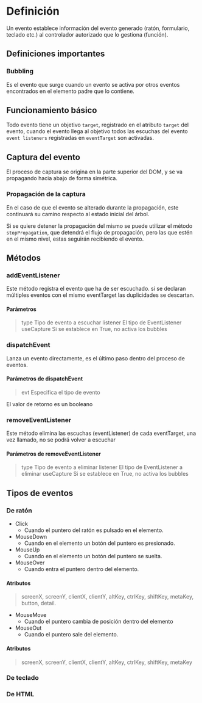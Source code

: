 # Definición

Un evento establece información del evento generado (ratón, formulario, teclado etc.) al controlador autorizado que lo gestiona (función).

## Definiciones importantes

### Bubbling

Es el evento que surge cuando un evento se activa por otros eventos encontrados en el elemento padre que lo contiene.

## Funcionamiento básico

Todo evento tiene un objetivo `target`, registrado en el atributo `target` del evento, cuando el evento llega al objetivo todos las escuchas del evento `event listeners` registradas en `eventTarget` son activadas.

## Captura del evento

El proceso de captura se origina en la parte superior del DOM, y se va propagando hacia abajo de forma simétrica.

### Propagación de la captura

En el caso de que el evento se alterado durante la propagación, este continuará su camino respecto al estado inicial del árbol.

Si se quiere detener la propagación del mismo se puede utilizar el método `stopPropagation`, que detendrá el flujo de propagación, pero las que estén en el mismo nivel, estas seguirán recibiendo el evento.

## Métodos

### addEventListener

Este método registra el evento que ha de ser escuchado. si se declaran múltiples eventos con el mismo eventTarget las duplicidades se descartan.

#### Parámetros

> type Tipo de evento a escuchar
> listener El tipo de EventListener
> useCapture Si se establece en True, no activa los bubbles

### dispatchEvent

Lanza un evento directamente, es el último paso dentro del proceso de eventos.

#### Parámetros de dispatchEvent

> evt Especifica el tipo de evento

El valor de retorno es un booleano

### removeEventListener

Este método elimina las escuchas (eventListener) de cada eventTarget, una vez llamado, no se podrá volver a escuchar

#### Parámetros de removeEventListener

> type Tipo de evento a eliminar
> listener El tipo de EventListener a eliminar
> useCapture Si se establece en True, no activa los bubbles

## Tipos de eventos

### De ratón

* Click
  * Cuando el puntero del ratón es pulsado en el elemento.
* MouseDown
  * Cuando en el elemento un botón del puntero es presionado.
* MouseUp
  * Cuando en el elemento un botón del puntero se suelta.
* MouseOver
  * Cuando entra el puntero dentro del elemento.

#### Atributos

> screenX, screenY, clientX, clientY, altKey, ctrlKey, shiftKey, metaKey, button, detail.

* MouseMove
  * Cuando el puntero cambia de posición dentro del elemento
* MouseOut
  * Cuando el puntero sale del elemento.

#### Atributos

> screenX, screenY, clientX, clientY, altKey, ctrlKey, shiftKey, metaKey

### De teclado

### De HTML
